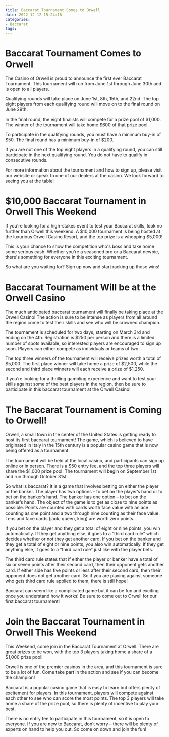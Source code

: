 ```yaml
---
title: Baccarat Tournament Comes to Orwell
date: 2022-12-12 15:24:18
categories:
- Baccarat
tags:
---
```



#  Baccarat Tournament Comes to Orwell

The Casino of Orwell is proud to announce the first ever Baccarat Tournament. This tournament will run from June 1st through June 30th and is open to all players.

Qualifying rounds will take place on June 1st, 8th, 15th, and 22nd. The top eight players from each qualifying round will move on to the final round on June 29th.

In the final round, the eight finalists will compete for a prize pool of $1,000. The winner of the tournament will take home $600 of that prize pool.

To participate in the qualifying rounds, you must have a minimum buy-in of $50. The final round has a minimum buy-in of $200.

If you are not one of the top eight players in a qualifying round, you can still participate in the next qualifying round. You do not have to qualify in consecutive rounds.

For more information about the tournament and how to sign up, please visit our website or speak to one of our dealers at the casino. We look forward to seeing you at the table!

#  $10,000 Baccarat Tournament in Orwell This Weekend 

If you're looking for a high-stakes event to test your Baccarat skills, look no further than Orwell this weekend. A $10,000 tournament is being hosted at the luxurious Orwell Casino Resort, and the top prize is a whopping $5,000!

This is your chance to show the competition who's boss and take home some serious cash. Whether you're a seasoned pro or a Baccarat newbie, there's something for everyone in this exciting tournament.

So what are you waiting for? Sign up now and start racking up those wins!

#  Baccarat Tournament Will be at the Orwell Casino 
The much anticipated baccarat tournament will finally be taking place at the Orwell Casino! The action is sure to be intense as players from all around the region come to test their skills and see who will be crowned champion.

The tournament is scheduled for two days, starting on March 3rd and ending on the 4th. Registration is $250 per person and there is a limited number of spots available, so interested players are encouraged to sign up soon. Players can either compete as individuals or teams of two.

The top three winners of the tournament will receive prizes worth a total of $5,000. The first place winner will take home a prize of $2,500, while the second and third place winners will each receive a prize of $1,250.

If you’re looking for a thrilling gambling experience and want to test your skills against some of the best players in the region, then be sure to participate in this baccarat tournament at the Orwell Casino!

#  The Baccarat Tournament is Coming to Orwell! 

Orwell, a small town in the center of the United States is getting ready to host its first baccarat tournament! The game, which is believed to have originated in Italy in the 15th century is a popular casino game that is now being offered as a tournament.

The tournament will be held at the local casino, and participants can sign up online or in person. There is a $50 entry fee, and the top three players will share the $1,000 prize pool. The tournament will begin on September 1st and run through October 31st.

So what is baccarat? It is a game that involves betting on either the player or the banker. The player has two options – to bet on the player’s hand or to bet on the banker’s hand. The banker has one option – to bet on the banker’s hand. The object of the game is to get as close to nine points as possible. Points are counted with cards worth face value with an ace counting as one point and a two through nine counting as their face value. Tens and face cards (jack, queen, king) are worth zero points.

If you bet on the player and they get a total of eight or nine points, you win automatically. If they get anything else, it goes to a “third card rule” which decides whether or not they get another card. If you bet on the banker and they get a total of eight or nine points, you also win automatically. If they get anything else, it goes to a “third card rule” just like with the player bets.

The third card rule states that if either the player or banker have a total of six or seven points after their second card, then their opponent gets another card. If either side has five points or less after their second card, then their opponent does not get another card. So if you are playing against someone who gets third card rule applied to them, there is still hope!

Baccarat can seem like a complicated game but it can be fun and exciting once you understand how it works! Be sure to come out to Orwell for our first baccarat tournament!

#  Join the Baccarat Tournament in Orwell This Weekend

This Weekend, come join in the Baccarat Tournament at Orwell. There are great prizes to be won, with the top 3 players taking home a share of a $1,000 prize pool!

Orwell is one of the premier casinos in the area, and this tournament is sure to be a lot of fun. Come take part in the action and see if you can become the champion!

Baccarat is a popular casino game that is easy to learn but offers plenty of excitement for players. In this tournament, players will compete against each other to see who can score the most points. The top 3 players will take home a share of the prize pool, so there is plenty of incentive to play your best.

There is no entry fee to participate in this tournament, so it is open to everyone. If you are new to Baccarat, don’t worry – there will be plenty of experts on hand to help you out. So come on down and join the fun!